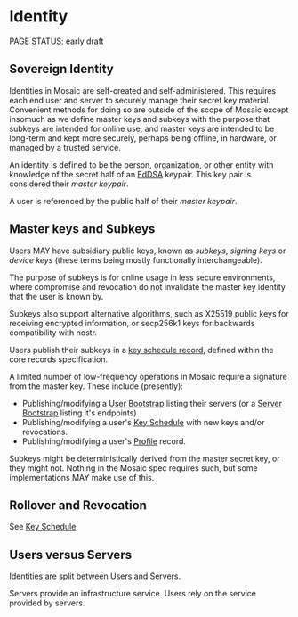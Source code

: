 # Identity

<status>PAGE STATUS: early draft</status>

## Sovereign Identity

Identities in Mosaic are self-created and self-administered.
This requires each end user and server to securely manage their secret key material.
Convenient methods for doing so are outside of the scope of Mosaic
except insomuch as we define master keys and subkeys with the purpose that
subkeys are intended for online use, and master keys are intended to be
long-term and kept more securely, perhaps being offline, in hardware, or
managed by a trusted service.

An identity is defined to be the person, organization, or other entity with knowledge
of the secret half of an [EdDSA](cryptography.md#digital-signature-with-eddsa-ed25519)
keypair.  This key pair is considered their *master keypair*.

A user is referenced by the public half of their *master keypair*.

## Master keys and Subkeys

Users MAY have subsidiary public keys, known as *subkeys*, *signing keys* or
*device keys* (these terms being mostly functionally interchangeable).

The purpose of subkeys is for online usage in less secure environments, where
compromise and revocation do not invalidate the master key identity that the
user is known by.

Subkeys also support alternative algorithms, such as X25519 public keys for
receiving encrypted information, or secp256k1 keys for backwards compatibility
with nostr.

Users publish their subkeys in a [key schedule record](keyschedule.md), defined
within the core records specification.

A limited number of low-frequency operations in Mosaic require a signature from
the master key. These include (presently):

* Publishing/modifying a [User Bootstrap](bootstrap.md) listing their servers (or
  a [Server Bootstrap](bootstrap.md) listing it's endpoints)
* Publishing/modifying a user's [Key Schedule](keyschedule.md) with new keys and/or revocations.
* Publishing/modifying a user's [Profile](profile.md) record.

Subkeys might be deterministically derived from the master secret key, or they
might not. Nothing in the Mosaic spec requires such, but some implementations
MAY make use of this.

## Rollover and Revocation

See [Key Schedule](keyschedule.md)

## Users versus Servers

Identities are split between Users and Servers.

Servers provide an infrastructure service. Users rely on the service provided by
servers.



